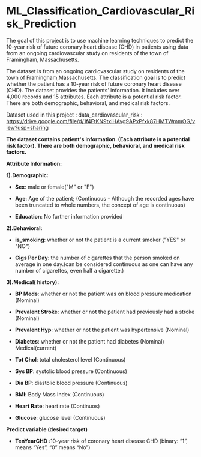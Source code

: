 # ML_Classification_Cardiovascular_Risk_Prediction

The goal of this project is to use machine learning techniques to predict the 10-year risk of future coronary heart disease (CHD) in patients using data from an ongoing cardiovascular study on residents of the town of Framingham, Massachusetts.

The dataset is from an ongoing cardiovascular study on residents of the town of Framingham,Massachusetts. The classification goal is to predict whether the patient has a 10-year risk of future coronary heart disease (CHD). The dataset provides the patients’ information.
It includes over 4,000 records and 15 attributes.
Each attribute is a potential risk factor. There are both demographic, behavioral, and medical risk factors.

Dataset used in this project : 
data_cardiovascular_risk : https://drive.google.com/file/d/1f4FtKN9txiHAvg9APxPfxk87HMTWmmOG/view?usp=sharing



 **The dataset contains patient's information. (Each attribute is a potential risk factor). There are both demographic, behavioral, and medical risk factors.**


**Attribute Information:**

**1).Demographic:**

* **Sex**: male or female("M" or "F")

* **Age**: Age of the patient; (Continuous - Although the recorded ages have been truncated to whole numbers, the concept of age is continuous)

* **Education**: No further information provided

**2).Behavioral:**

* **is_smoking**: whether or not the patient is a current smoker ("YES" or "NO")

* **Cigs Per Day**: the number of cigarettes that the person smoked on average in one day.(can be
considered continuous as one can have any number of cigarettes, even half a cigarette.)

**3).Medical( history):**

* **BP Meds**: whether or not the patient was on blood pressure medication (Nominal)

* **Prevalent Stroke**: whether or not the patient had previously had a stroke (Nominal)

* **Prevalent Hyp**: whether or not the patient was hypertensive (Nominal)

* **Diabetes**: whether or not the patient had diabetes (Nominal)
Medical(current)

* **Tot Chol**: total cholesterol level (Continuous)

* **Sys BP**: systolic blood pressure (Continuous)

* **Dia BP**: diastolic blood pressure (Continuous)

* **BMI**: Body Mass Index (Continuous)

* **Heart Rate**: heart rate (Continuos)

* **Glucose**: glucose level (Continuous)

**Predict variable (desired target)**

* **TenYearCHD** :10-year risk of coronary heart disease CHD (binary: “1”, means “Yes”, “0” means “No”)

